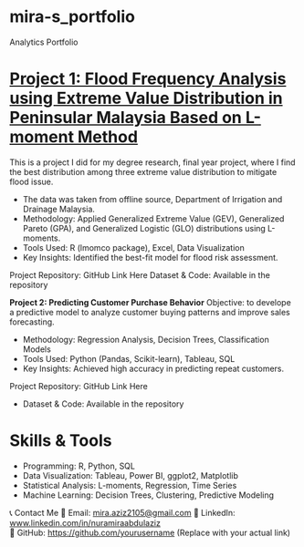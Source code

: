 # mira-s_portfolio
Analytics Portfolio 

# [Project 1: Flood Frequency Analysis using Extreme Value Distribution in Peninsular Malaysia Based on L-moment Method](https://github.com/miraazizz/fyp.git)

This is a project I did for my degree research, final year project, where I find the best distribution among three extreme value distribution to mitigate flood issue.

* The data was taken from offline source, Department of Irrigation and Drainage Malaysia.
* Methodology: Applied Generalized Extreme Value (GEV), Generalized Pareto (GPA), and Generalized Logistic (GLO) distributions using L-moments.
* Tools Used: R (lmomco package), Excel, Data Visualization
* Key Insights: Identified the best-fit model for flood risk assessment.

Project Repository: GitHub Link Here
Dataset & Code: Available in the repository

**Project 2: Predicting Customer Purchase Behavior**
Objective: to develope a predictive model to analyze customer buying patterns and improve sales forecasting.

* Methodology: Regression Analysis, Decision Trees, Classification Models
* Tools Used: Python (Pandas, Scikit-learn), Tableau, SQL
* Key Insights: Achieved high accuracy in predicting repeat customers.

Project Repository: GitHub Link Here
* Dataset & Code: Available in the repository

# Skills & Tools
* Programming: R, Python, SQL
* Data Visualization: Tableau, Power BI, ggplot2, Matplotlib
* Statistical Analysis: L-moments, Regression, Time Series
* Machine Learning: Decision Trees, Clustering, Predictive Modeling

📞 Contact Me
📧 Email: mira.aziz2105@gmail.com
🔗 LinkedIn: www.linkedin.com/in/nuramiraabdulaziz  
📂 GitHub: https://github.com/yourusername (Replace with your actual link)




